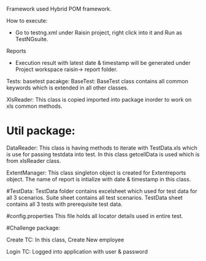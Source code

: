 Framework used Hybrid POM framework.

How to execute:

* Go to testng.xml under Raisin project, right click into it and Run as TestNGsuite.

Reports
* Execution result with latest date & timestamp will be generated under Project workspace raisin-> report folder. 
 
 
Tests:
basetest pacakge:
BaseTest:
BaseTest class contains all common keywords which is extended in all other classes.

XlsReader:
This class is copied imported into package inorder to work on xls common methods.

# Util package:
DataReader:
This class is having methods to iterate with TestData.xls which is use for passing testdata into test.
In this class getcellData is used which is from xlsReader class.

ExtentManager:
This class singleton object is created for Extentreports object.
The name of report is intialize with date & timestamp in this class.

#TestData:
TestData folder contains excelsheet which used for test data for all 3 scenarios.
Suite sheet contains all test scenarios.
TestData sheet contains all 3 tests with prerequisite test data.

#config.properties 
This file holds all locator details used in entire test.

#Challenge package:

Create TC:
In this class, Create New employee 

Login TC:
Logged into application with user & password  




 

